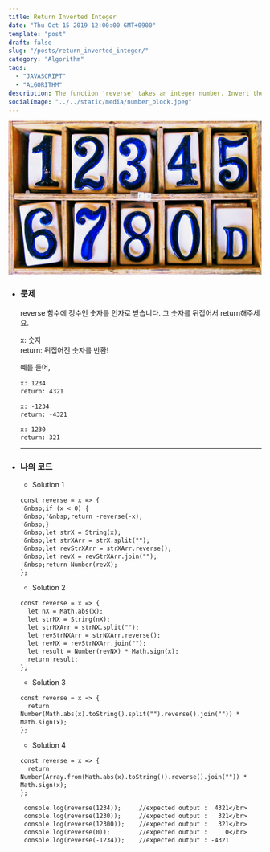 ```yaml
---
title: Return Inverted Integer
date: "Thu Oct 15 2019 12:00:00 GMT+0900"
template: "post"
draft: false
slug: "/posts/return_inverted_integer/"
category: "Algorithm"
tags:
  - "JAVASCRIPT"
  - "ALGORITHM"
description: The function 'reverse' takes an integer number. Invert the number and return it.
socialImage: "../../static/media/number_block.jpeg"
---
```


<img src="../../static/media/number_block.jpeg">

* ### 문제

  reverse 함수에 정수인 숫자를 인자로 받습니다.
  그 숫자를 뒤집어서 return해주세요.

  x: 숫자</br>
  return: 뒤집어진 숫자를 반환!

  예를 들어,

  ```
  x: 1234
  return: 4321
  ```

  ```
  x: -1234
  return: -4321
  ```

  ```
  x: 1230
  return: 321
  ```

  ***

* ### 나의 코드

  + Solution 1
  ```
  const reverse = x => {
  '&nbsp;if (x < 0) {
  '&nbsp;'&nbsp;return -reverse(-x);
  '&nbsp;}
  '&nbsp;let strX = String(x);
  '&nbsp;let strXArr = strX.split("");
  '&nbsp;let revStrXArr = strXArr.reverse();
  '&nbsp;let revX = revStrXArr.join("");
  '&nbsp;return Number(revX);
  };
  ```

  + Solution 2
  ```
  const reverse = x => {
    let nX = Math.abs(x);
    let strNX = String(nX);
    let strNXArr = strNX.split("");
    let revStrNXArr = strNXArr.reverse();
    let revNX = revStrNXArr.join("");
    let result = Number(revNX) * Math.sign(x);
    return result;
  };
  ```

  + Solution 3
  ```
  const reverse = x => {
    return Number(Math.abs(x).toString().split("").reverse().join("")) * Math.sign(x);
  };
  ```

  + Solution 4
  ```
  const reverse = x => {
    return Number(Array.from(Math.abs(x).toString()).reverse().join("")) * Math.sign(x);
  };
  ```

       console.log(reverse(1234));     //expected output :  4321</br>
       console.log(reverse(1230));     //expected output :   321</br>
       console.log(reverse(12300));    //expected output :   321</br>
       console.log(reverse(0));        //expected output :     0</br>
       console.log(reverse(-1234));    //expected output : -4321